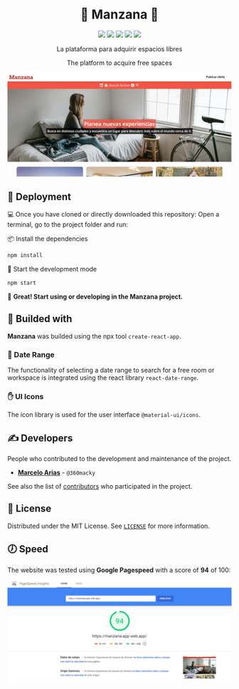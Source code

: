 <h1 align="center">🍎 Manzana 🏡</h1>

<!-- Shields -->
<p align="center">
  <!-- Node -->
  <img src="https://img.shields.io/static/v1?label=NodeJS&message=v11.14.0&color=339933&logo=node.js" />
  <!-- React -->
  <img src="https://img.shields.io/static/v1?label=React&message=v16.13&color=61DAFB&logo=react" />
  <!-- Material Icons -->
  <img src="https://img.shields.io/static/v1?label=@material-ui/icons&message=v4.9.1&color=FFFFFF&logo=material-ui" />
  <!-- Firebase -->
  <img src="https://img.shields.io/static/v1?label=Firebase&message=v7.20&color=FFCA28&logo=firebase" />
  <!-- React Date Range -->
  <img src="https://img.shields.io/static/v1?label=React%20Date%20Range&message=v1.0.3&color=61DAFB&logo=react" />
</p>

<p align="center">La plataforma para adquirir espacios libres</p>
<p align="center">The platform to acquire free spaces</p>


<img src="./.github/screenshot.png" alt="Screenshot of Manzana" title="Screenshot of Manzana" />




## 🚀 Deployment
💻 Once you have cloned or directly downloaded this repository: Open a terminal, go to the project 
folder and run:

📦 Install the dependencies

```bash
npm install
```
📃 Start the development mode

```bash
npm start
```
🎉 **Great! Start using or developing in the Manzana project.**


## 🔨 Builded with
**Manzana** was builded using the npx tool `create-react-app`.

### 📅 Date Range
The functionality of selecting a date range to search for a free room or workspace is integrated using the react library `react-date-range`.

### ✋ UI Icons
The icon library is used for the user interface `@material-ui/icons`.

## ✍ Developers
People who contributed to the development and maintenance of the project.

* **[Marcelo Arias](https://github.com/360macky)** - `@360macky`

See also the list of [contributors](https://github.com/360macky/manzana/graphs/contributors) who participated in the project.


## 📃 License
Distributed under the MIT License.
See [`LICENSE`](./LICENSE) for more information.


## 🕖 Speed
The website was tested using **Google Pagespeed** with a score of **94** of 100:

<img src="./.github/performance.png" alt="Velocity of Manzana" title="Velocity of Manzana" />
